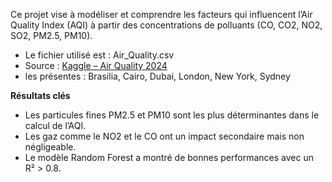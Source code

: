 Ce projet vise à modéliser et comprendre les facteurs qui influencent l’Air Quality Index (AQI) à partir des concentrations de polluants (CO, CO2, NO2, SO2, PM2.5, PM10).

* Le fichier utilisé est : Air_Quality.csv
* Source : [Kaggle – Air Quality 2024](https://www.kaggle.com/datasets/youssefelebiary/air-quality-2024)
* les présentes : Brasilia, Cairo, Dubai, London, New York, Sydney

**Résultats clés**
*  Les particules fines PM2.5 et PM10 sont les plus déterminantes dans le calcul de l’AQI.
*  Les gaz comme le NO2 et le CO ont un impact secondaire mais non négligeable.
* Le modèle Random Forest a montré de bonnes performances avec un R² > 0.8.
